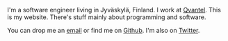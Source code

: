 I'm a software engineer living in Jyväskylä, Finland. I work
at [Qvantel](http://www.qvantel.com). This is my website. There's stuff mainly about
programming and software.

You can drop me an [email](mailto:ane@iki.fi) or find me on [Github](https://github.com/ane). I'm
also on [Twitter](https://twitter.com/anewtf).

